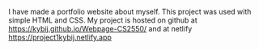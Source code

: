 I have made a portfolio website about myself.
This project was used with simple HTML and CSS.
My project is hosted on github at https://kybij.github.io/Webpage-CS2550/ and at netlify https://project1kybij.netlify.app
